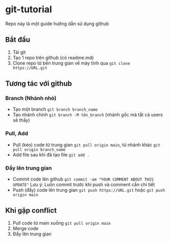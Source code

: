 # git-tutorial

Repo này là một guide hướng dẫn sử dụng github
## Bắt đầu

1. Tải git
1. Tạo 1 repo trên github (có readme.md)
1. Clone repo từ bên trung gian về máy tính qua `git clone https://URL.git`

## Tương tác với github

### Branch (Nhánh nhỏ)

* Tạo một branch `git branch branch_name`
* Tạo nhánh chính `git branch -M tên_branch` (nhánh gốc mà tất cả users sẽ thấy) 

### Pull, Add

* Pull (kéo) code từ trung gian `git pull origin main`, từ nhánh khác `git pull origin branch_name`
* Add file sau khi đã tạo file `git add .`

### Đẩy lên trung gian

* Commit code lên github `git commit -am "YOUR COMMENT ABOUT THIS UPDATE"` 
Lưu ý: Luôn commit trước khi push và comment cần chi tiết
* Push (đẩy) code lên trung gian `git push https://URL.git` hoặc `git push origin main`

## Khi gặp conflict

1. Pull code từ main xuống `git pull origin main`
1. Merge code
1. Đẩy lên trung gian